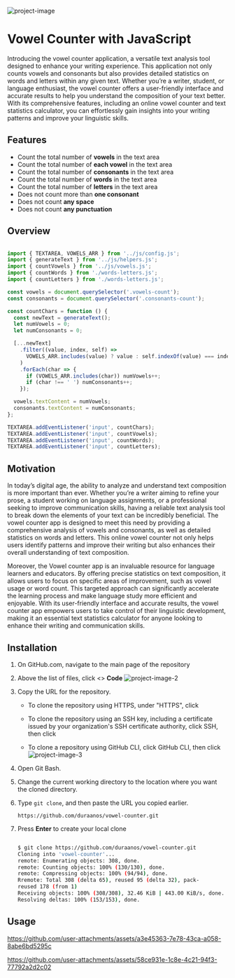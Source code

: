 ![project-image](https://github.com/user-attachments/assets/bf49672f-5e3e-48e5-b38c-1079df90eb08)

# Vowel Counter with JavaScript

Introducing the vowel counter application, a versatile text analysis tool designed to enhance your writing experience. This application not only counts vowels and consonants but also provides detailed statistics on words and letters within any given text. Whether you’re a writer, student, or language enthusiast, the vowel counter offers a user-friendly interface and accurate results to help you understand the composition of your text better. With its comprehensive features, including an online vowel counter and text statistics calculator, you can effortlessly gain insights into your writing patterns and improve your linguistic skills.

## Features
- Count the total number of **vowels** in the text area
- Count the total number of **each vowel** in the text area
- Count the total number of **consonants** in the text area
- Count the total number of **words** in the text area
- Count the total number of **letters** in the text area
- Does not count more than **one consonant**
- Does not count **any space**
- Does not count **any punctuation**

## Overview

```javascript

import { TEXTAREA, VOWELS_ARR } from '../js/config.js';
import { generateText } from '../js/helpers.js';
import { countVowels } from '../js/vowels.js';
import { countWords } from './words-letters.js';
import { countLetters } from './words-letters.js';

const vowels = document.querySelector('.vowels-count');
const consonants = document.querySelector('.consonants-count');

const countChars = function () {
  const newText = generateText();
  let numVowels = 0;
  let numConsonants = 0;

  [...newText]
    .filter((value, index, self) =>
      VOWELS_ARR.includes(value) ? value : self.indexOf(value) === index
    )
    .forEach(char => {
      if (VOWELS_ARR.includes(char)) numVowels++;
      if (char !== ' ') numConsonants++;
    });

  vowels.textContent = numVowels;
  consonants.textContent = numConsonants;
};

TEXTAREA.addEventListener('input', countChars);
TEXTAREA.addEventListener('input', countVowels);
TEXTAREA.addEventListener('input', countWords);
TEXTAREA.addEventListener('input', countLetters);

```

## Motivation

In today’s digital age, the ability to analyze and understand text composition is more important than ever. Whether you’re a writer aiming to refine your prose, a student working on language assignments, or a professional seeking to improve communication skills, having a reliable text analysis tool to break down the elements of your text can be incredibly beneficial. The vowel counter app is designed to meet this need by providing a comprehensive analysis of vowels and consonants, as well as detailed statistics on words and letters. This online vowel counter not only helps users identify patterns and improve their writing but also enhances their overall understanding of text composition.

Moreover, the Vowel counter app is an invaluable resource for language learners and educators. By offering precise statistics on text composition, it allows users to focus on specific areas of improvement, such as vowel usage or word count. This targeted approach can significantly accelerate the learning process and make language study more efficient and enjoyable. With its user-friendly interface and accurate results, the vowel counter app empowers users to take control of their linguistic development, making it an essential text statistics calculator for anyone looking to enhance their writing and communication skills.

## Installation
1. On GitHub.com, navigate to the main page of the repository
2. Above the list of files, click <> **Code**
![project-image-2](https://github.com/user-attachments/assets/69fbb73c-3d9f-4c5f-8c0a-9aacad26b4ae)
3. Copy the URL for the repository.

   - To clone the repository using HTTPS, under "HTTPS", click

   - To clone the repository using an SSH key, including a certificate issued by your organization's SSH certificate authority, click SSH, then click

   - To clone a repository using GitHub CLI, click GitHub CLI, then click
![project-image-3](https://github.com/user-attachments/assets/66e62af2-b119-4f61-8f3a-a536c8685c46)

4. Open Git Bash.
5. Change the current working directory to the location where you want the cloned directory.
6. Type `git clone`, and then paste the URL you copied earlier.
   ```
   https://github.com/duraanos/vowel-counter.git
   ```
7. Press **Enter** to create your local clone
   ```bash

   $ git clone https://github.com/duraanos/vowel-counter.git
   Cloning into 'vowel-counter'...
   remote: Enumerating objects: 308, done.
   remote: Counting objects: 100% (130/130), done.
   remote: Compressing objects: 100% (94/94), done.
   Rremote: Total 308 (delta 65), reused 95 (delta 32), pack- 
   reused 178 (from 1)
   Receiving objects: 100% (308/308), 32.46 KiB | 443.00 KiB/s, done.
   Resolving deltas: 100% (153/153), done.

   ```

## Usage 
https://github.com/user-attachments/assets/a3e45363-7e78-43ca-a058-8abe6bd5295c
    
https://github.com/user-attachments/assets/58ce931e-1c8e-4c21-94f3-77792a2d2c02

